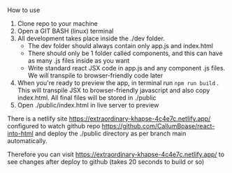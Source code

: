 How to use

1. Clone repo to your machine
2. Open a GIT BASH (linux) terminal
3. All development takes place inside the ./dev folder. 
    * The dev folder should always contain only app.js and index.html
    * There should only be 1 folder called components, and this can have as many .js files inside as you want
    * Write standard react JSX code in app.js and any component .js files. We will transpile to browser-friendly code later
4. When you're ready to preview the app, in terminal run `npm run build` . This will transpile JSX to browser-friendly javascript and also copy index.html. All final files will be stored in ./public
5. Open ./public/index.html in live server to preview

There is a netlify site https://extraordinary-khapse-4c4e7c.netlify.app/ configured to watch github repo https://github.com/CallumBoase/react-into-html and deploy the ./public directory as per branch main automatically.

Therefore you can visit https://extraordinary-khapse-4c4e7c.netlify.app/ to see changes after deploy to github (takes 20 seconds to build or so)